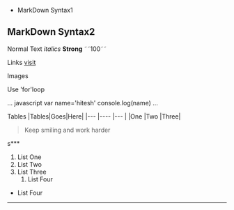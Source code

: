 * MarkDown Syntax1
## MarkDown Syntax2

Normal Text
_italics_
**Strong**
˜˜100˜˜

Links
[visit](http;//google.com)

Images
<!-- ![images](http://mascot.png) -->

Use 'for'loop

... javascript
var name='hitesh'
console.log(name)
...

Tables
|Tables|Goes|Here|
|--- |---- |--- |
|One |Two  |Three|

>Keep smiling and work harder

s***
1. List One
2. List Two
3. List Three
   1. List Four
- List Four
***
